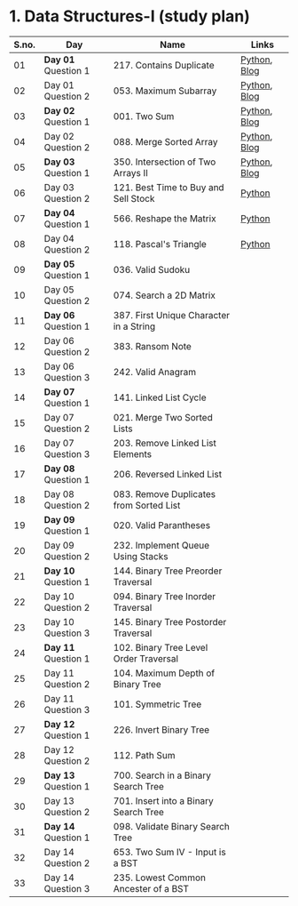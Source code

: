 # 1. Data Structures-I (study plan)
| S.no. | Day               | Name                      | Links |
|---|-------------------|---------------------------|------------|
| 01 | **Day 01** Question 1  | 217. Contains Duplicate  | [Python](https://github.com/nazianafis/My-LeetCode/blob/main/217_Contains_Duplicate.py), [Blog](https://nazianafis.medium.com/217-contains-duplicate-11deb6f066bb) |
| 02 | Day 01 Question 2  | 053. Maximum Subarray    | [Python](https://github.com/nazianafis/My-LeetCode/blob/main/53-Maximum-Subarray.py), [Blog](https://nazianafis.medium.com/53-maximum-subarray-61675c4ddaa3)    |
| 03 | **Day 02** Question 1  | 001. Two Sum             | [Python](https://github.com/nazianafis/My-LeetCode/blob/main/1-Two-Sum.py), [Blog](https://nazianafis.medium.com/1-two-sum-39b232cabec4)
| 04 | Day 02 Question 2  | 088. Merge Sorted Array  | [Python](https://github.com/nazianafis/My-LeetCode/blob/main/88-Merge-Sorted-Array.py), [Blog](https://nazianafis.medium.com/88-merge-sorted-array-cb588eff9a0) |
| 05 | **Day 03** Question 1  | 350. Intersection of Two Arrays II    | [Python](https://github.com/nazianafis/My-LeetCode/blob/main/350-Intersection-of-Two-Arrays-II.py), [Blog](https://nazianafis.medium.com/350-intersection-of-two-arrays-ii-2709538bbbf5) |
| 06 | Day 03 Question 2  | 121. Best Time to Buy and Sell Stock  | [Python](https://github.com/nazianafis/My-LeetCode/blob/main/121-Best-Time-to-Buy-and-Sell-Stock.py) |
| 07 | **Day 04** Question 1 | 566. Reshape the Matrix   | [Python](https://github.com/nazianafis/My-LeetCode/blob/main/566-Reshape-the-Matrix.py) |
| 08 | Day 04 Question 2 | 118. Pascal's Triangle    | [Python](https://github.com/nazianafis/My-LeetCode/blob/main/118-Pascals-Triangle.py) |
| 09 | **Day 05** Question 1 | 036. Valid Sudoku         |  |
| 10 | Day 05 Question 2 | 074. Search a 2D Matrix   |  |
| 11 | **Day 06** Question 1 | 387. First Unique Character in a String |  |
| 12 | Day 06 Question 2 | 383. Ransom Note          |  |
| 13 | Day 06 Question 3 | 242. Valid Anagram        |  |
| 14 | **Day 07** Question 1 | 141. Linked List Cycle    |  |
| 15 | Day 07 Question 2 | 021. Merge Two Sorted Lists |  |
| 16 | Day 07 Question 3 | 203. Remove Linked List Elements |  |
| 17 | **Day 08** Question 1 | 206. Reversed Linked List |  |
| 18 | Day 08 Question 2 | 083. Remove Duplicates from Sorted List |  |
| 19 | **Day 09** Question 1 | 020. Valid Parantheses    |  |
| 20 | Day 09 Question 2 | 232. Implement Queue Using Stacks |  |
| 21 | **Day 10** Question 1 | 144. Binary Tree Preorder Traversal |  |
| 22 | Day 10 Question 2 | 094. Binary Tree Inorder Traversal |  |
| 23 | Day 10 Question 3 | 145. Binary Tree Postorder Traversal |  |
| 24 | **Day 11** Question 1 | 102. Binary Tree Level Order Traversal |  |
| 25 | Day 11 Question 2 | 104. Maximum Depth of Binary Tree |  |
| 26 | Day 11 Question 3 | 101. Symmetric Tree       |  |
| 27 | **Day 12** Question 1 | 226. Invert Binary Tree   |  |
| 28 | Day 12 Question 2 | 112. Path Sum             |  |
| 29 | **Day 13** Question 1 | 700. Search in a Binary Search Tree |  |
| 30 | Day 13 Question 2 | 701. Insert into a Binary Search Tree |  |
| 31 | **Day 14** Question 1 | 098. Validate Binary Search Tree |  |
| 32 | Day 14 Question 2 | 653. Two Sum IV - Input is a BST |  |
| 33 | Day 14 Question 3 | 235. Lowest Common Ancester of a BST |  |
